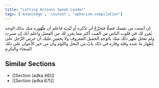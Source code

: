 ```yaml
---
title: "Letting Actions Speak Louder"
tags: ['knowledge', 'counsel', "aphorism-compilation"]
---
```


 إن آنست من نفسك فضلًا فتحرَّجْ أن تذْكره أو تُبْدِيَه فاعلم أن ظُهُوره منك بذلك الوجه يُقرر لك في قلوب الناس من العيب أكثر مما يقرر لك من الفضل واعلم أنك إن صبرت ولم تعجل ظهر ذلك منك بالوجهِ الجميل المعروف ولا يخفين عليك أن حرص الرَّجل على إظهار ما عنده وقلة وقاره في ذلك بابٌ من البخل واللؤم وأن من خير الأعوان على ذلك السخاء والتكرم

## Similar Sections
- [[Section (adka.46)]]
 - [[Section (adka.67)]]
